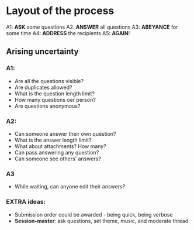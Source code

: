 # Layout of the process

A1: **ASK** some questions
A2: **ANSWER** all questions
A3: **ABEYANCE** for some time
A4: **ADDRESS** the recipients
A5: **AGAIN**!

## Arising uncertainty

### A1:

- Are all the questions visible?
- Are duplicates allowed?
- What is the question length limit?
- How many questions oer person?
- Are questions anonymous?

### A2:

- Can someone answer their own question?
- What is the answer length limit?
- What about attachments? How many?
- Can pass answering any question?
- Can someone see others' answers?

### A3

- While waiting, can anyone edit their answers?

### EXTRA ideas:

- Submission order could be awarded - being quick, being verbose
- **Session-master**: ask questions, set theme, music, and moderate thread